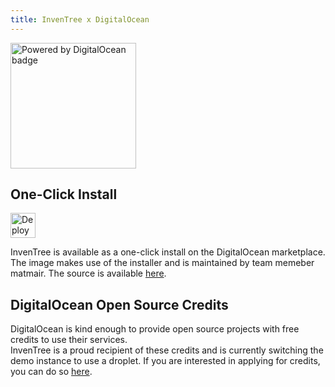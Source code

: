 ```yaml
---
title: InvenTree x DigitalOcean
---
```


<p>
  <a href="https://www.digitalocean.com/">
    <img src="https://opensource.nyc3.cdn.digitaloceanspaces.com/attribution/assets/PoweredByDO/DO_Powered_by_Badge_blue.svg" alt="Powered by DigitalOcean badge" width="201px">
  </a>
</p>

## One-Click Install

<a href="https://marketplace.digitalocean.com/apps/inventree?refcode=d6172576d014"><img src="https://www.deploytodo.com/do-btn-blue-ghost.svg" alt="Deploy to DO" width="auto" height="40" /></a>

InvenTree is available as a one-click install on the DigitalOcean marketplace. The image makes use of the installer and is maintained by team memeber matmair. The source is available [here](https://github.com/invenhost/inventree_droplet).

## DigitalOcean Open Source Credits

DigitalOcean is kind enough to provide open source projects with free credits to use their services.  
InvenTree is a proud recipient of these credits and is currently switching the demo instance to use a droplet. If you are interested in applying for credits, you can do so [here](https://www.digitalocean.com/open-source/credits-for-projects).
